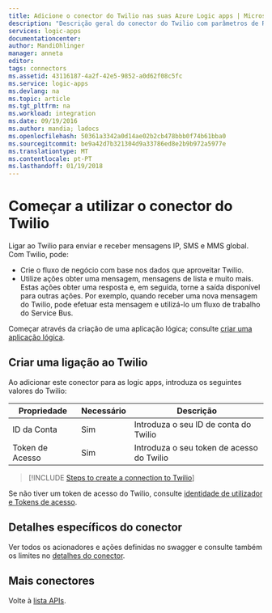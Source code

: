 ```yaml
---
title: Adicione o conector do Twilio nas suas Azure Logic apps | Microsoft Docs
description: "Descrição geral do conector do Twilio com parâmetros de REST API"
services: logic-apps
documentationcenter: 
author: MandiOhlinger
manager: anneta
editor: 
tags: connectors
ms.assetid: 43116187-4a2f-42e5-9852-a0d62f08c5fc
ms.service: logic-apps
ms.devlang: na
ms.topic: article
ms.tgt_pltfrm: na
ms.workload: integration
ms.date: 09/19/2016
ms.author: mandia; ladocs
ms.openlocfilehash: 50361a3342a0d14ae02b2cb478bbb0f74b61bba0
ms.sourcegitcommit: be9a42d7b321304d9a33786ed8e2b9b972a5977e
ms.translationtype: MT
ms.contentlocale: pt-PT
ms.lasthandoff: 01/19/2018
---
```

# <a name="get-started-with-the-twilio-connector"></a>Começar a utilizar o conector do Twilio
Ligar ao Twilio para enviar e receber mensagens IP, SMS e MMS global. Com Twilio, pode:

* Crie o fluxo de negócio com base nos dados que aproveitar Twilio. 
* Utilize ações obter uma mensagem, mensagens de lista e muito mais. Estas ações obter uma resposta e, em seguida, torne a saída disponível para outras ações. Por exemplo, quando receber uma nova mensagem do Twilio, pode efetuar esta mensagem e utilizá-lo um fluxo de trabalho do Service Bus. 

Começar através da criação de uma aplicação lógica; consulte [criar uma aplicação lógica](../logic-apps/quickstart-create-first-logic-app-workflow.md).

## <a name="create-a-connection-to-twilio"></a>Criar uma ligação ao Twilio
Ao adicionar este conector para as logic apps, introduza os seguintes valores do Twilio:

| Propriedade | Necessário | Descrição |
| --- | --- | --- |
| ID da Conta |Sim |Introduza o seu ID de conta do Twilio |
| Token de Acesso |Sim |Introduza o seu token de acesso do Twilio |

> [!INCLUDE [Steps to create a connection to Twilio](../../includes/connectors-create-api-twilio.md)]
> 
> 

Se não tiver um token de acesso do Twilio, consulte [identidade de utilizador e Tokens de acesso](https://www.twilio.com/docs/api/chat/guides/identity).

## <a name="connector-specific-details"></a>Detalhes específicos do conector

Ver todos os acionadores e ações definidas no swagger e consulte também os limites no [detalhes do conector](/connectors/twilio/).

## <a name="more-connectors"></a>Mais conectores
Volte à [lista APIs](apis-list.md).